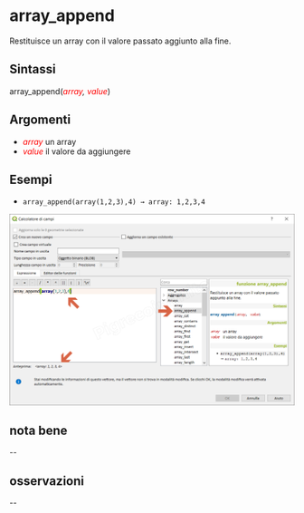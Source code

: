# array_append

Restituisce un array con il valore passato aggiunto alla fine.

## Sintassi

array_append(_<span style="color:red;">array</span>, <span style="color:red;">value</span>_)

## Argomenti

* _<span style="color:red;">array</span>_ un array
* _<span style="color:red;">value</span>_ il valore da aggiungere

## Esempi

* `array_append(array(1,2,3),4) → array: 1,2,3,4`

![](../../img/arrays/array_append/array_append1.png)

## nota bene

--

## osservazioni

--
